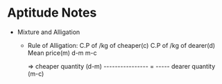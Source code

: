 # Aptitude Notes

* Mixture and Alligation
  * Rule of Alligation:
    C.P of /kg of cheaper(c)                 C.P of /kg of dearer(d)
                        Mean price(m)
    d-m                                      m-c

    => cheaper quantity    (d-m)
       ---------------- =  -----
       dearer quantity     (m-c)
